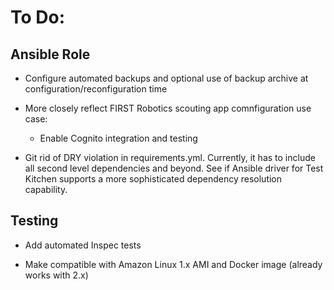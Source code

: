 # To Do:

## Ansible Role

- Configure automated backups and optional use of backup archive at configuration/reconfiguration time

- More closely reflect FIRST Robotics scouting app comnfiguration use case:
  - Enable Cognito integration and testing

- Git rid of DRY violation in requirements.yml. Currently, it has to include all second level
  dependencies and beyond. See if Ansible driver for Test Kitchen supports a more sophisticated
  dependency resolution capability.

## Testing

- Add automated Inspec tests

- Make compatible with Amazon Linux 1.x AMI and Docker image (already works with 2.x)
